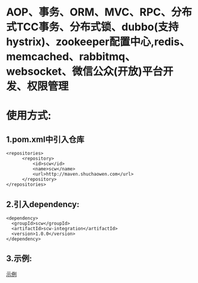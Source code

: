 # AOP、事务、ORM、MVC、RPC、分布式TCC事务、分布式锁、dubbo(支持hystrix)、zookeeper配置中心,redis、memcached、rabbitmq、websocket、微信公众(开放)平台开发、权限管理

使用方式:
========
1.pom.xml中引入仓库
-------------------
    <repositories>
		  <repository>
			  <id>scw</id>
			  <name>scw</name>
			  <url>http://maven.shuchaowen.com</url>
		  </repository>
    </repositories>
2.引入dependency:
-----------------
    <dependency>
      <groupId>scw</groupId>
      <artifactId>scw-integration</artifactId>
      <version>1.0.0</version>
    </dependency>
3.示例:
-----------------
[示例](https://github.com/wcnnkh/scw-app/blob/master/scw-app-example/src/main/java/scw/app/example/ExampleApplication.java)
